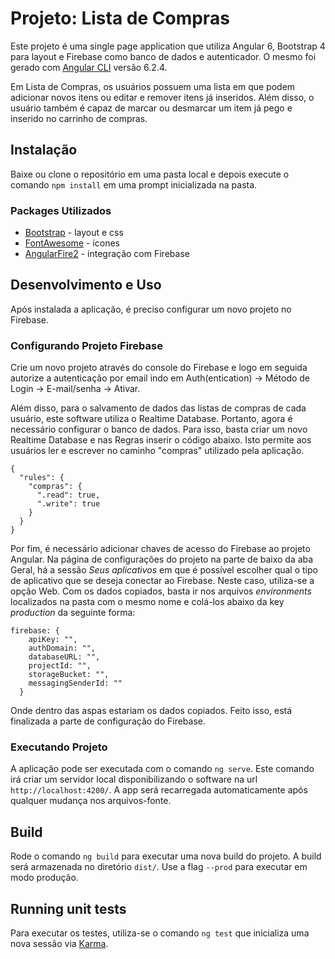 # Projeto: Lista de Compras

Este projeto é uma single page application que utiliza Angular 6, Bootstrap 4 para layout e Firebase como banco de dados e autenticador. O mesmo foi gerado com [Angular CLI](https://github.com/angular/angular-cli) versão 6.2.4.

Em Lista de Compras, os usuários possuem uma lista em que podem adicionar novos itens ou editar e remover itens já inseridos. Além disso, o usuário também é capaz de marcar ou desmarcar um item já pego e inserido no carrinho de compras.

## Instalação

Baixe ou clone o repositório em uma pasta local e depois execute o comando `npm install` em uma prompt inicializada na pasta.

### Packages Utilizados

- [Bootstrap](https://getbootstrap.com/) - layout e css
- [FontAwesome](https://fontawesome.com/) - ícones
- [AngularFire2](https://github.com/angular/angularfire2) - integração com Firebase

## Desenvolvimento e Uso

Após instalada a aplicação, é preciso configurar um novo projeto no Firebase.

### Configurando Projeto Firebase

Crie um novo projeto através do console do Firebase e logo em seguida autorize a autenticação por email indo em Auth(entication) -> Método de Login -> E-mail/senha -> Ativar.

Além disso, para o salvamento de dados das listas de compras de cada usuário, este software utiliza o Realtime Database. Portanto, agora é necessário configurar o banco de dados. Para isso, basta criar um novo Realtime Database e nas Regras inserir o código abaixo. Isto permite aos usuários ler e escrever no caminho "compras" utilizado pela aplicação.

```
{
  "rules": {
    "compras": {
      ".read": true,
      ".write": true
    }
  }
}
```

Por fim, é necessário adicionar chaves de acesso do Firebase ao projeto Angular. Na página de configurações do projeto na parte de baixo da aba Geral, há a sessão _Seus aplicativos_ em que é possível escolher qual o tipo de aplicativo que se deseja conectar ao Firebase. Neste caso, utiliza-se a opção Web. Com os dados copiados, basta ir nos arquivos _environments_ localizados na pasta com o mesmo nome e colá-los abaixo da key _production_ da seguinte forma:

```
firebase: {
    apiKey: "",
    authDomain: "",
    databaseURL: "",
    projectId: "",
    storageBucket: "",
    messagingSenderId: ""
  }
```

Onde dentro das aspas estariam os dados copiados. Feito isso, está finalizada a parte de configuração do Firebase.

### Executando Projeto

A aplicação pode ser executada com o comando `ng serve`. Este comando irá criar um servidor local disponibilizando o software na url `http://localhost:4200/`. A app será recarregada automaticamente após qualquer mudança nos arquivos-fonte.

## Build

Rode o comando `ng build` para executar uma nova build do projeto. A build será armazenada no diretório `dist/`. Use a flag `--prod` para executar em modo produção.

## Running unit tests

Para executar os testes, utiliza-se o comando `ng test` que inicializa uma nova sessão via [Karma](https://karma-runner.github.io).
